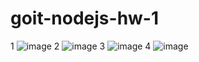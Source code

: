 # goit-nodejs-hw-1
1
![image](https://user-images.githubusercontent.com/104315742/217970187-951d69b2-756f-4354-b840-d15749f207f9.png)
2
![image](https://user-images.githubusercontent.com/104315742/217970309-255e9bd6-f32c-4222-89d6-a8dc5e36a0ad.png)
3
![image](https://user-images.githubusercontent.com/104315742/217970410-0d74978b-1c9c-4433-ad47-c2dc40d8ad57.png)
4
![image](https://user-images.githubusercontent.com/104315742/217970481-9f9826cd-4aff-48ba-9c5e-2fcc75d6bf36.png)

